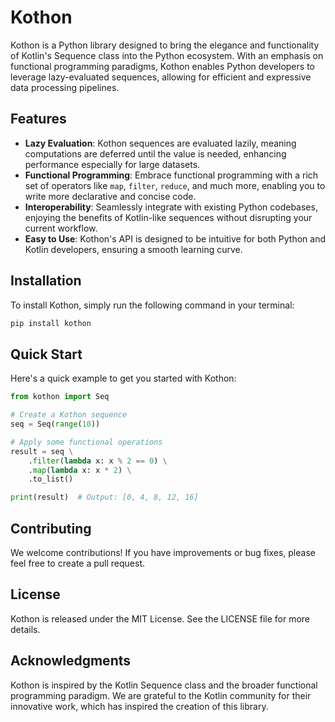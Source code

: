 # Kothon

Kothon is a Python library designed to bring the elegance and functionality of Kotlin's Sequence class into the Python ecosystem. With an emphasis on functional programming paradigms, Kothon enables Python developers to leverage lazy-evaluated sequences, allowing for efficient and expressive data processing pipelines.

## Features

- **Lazy Evaluation**: Kothon sequences are evaluated lazily, meaning computations are deferred until the value is needed, enhancing performance especially for large datasets.
- **Functional Programming**: Embrace functional programming with a rich set of operators like `map`, `filter`, `reduce`, and much more, enabling you to write more declarative and concise code.
- **Interoperability**: Seamlessly integrate with existing Python codebases, enjoying the benefits of Kotlin-like sequences without disrupting your current workflow.
- **Easy to Use**: Kothon's API is designed to be intuitive for both Python and Kotlin developers, ensuring a smooth learning curve.

## Installation

To install Kothon, simply run the following command in your terminal:

```bash
pip install kothon
```

## Quick Start

Here's a quick example to get you started with Kothon:

```python
from kothon import Seq

# Create a Kothon sequence
seq = Seq(range(10))

# Apply some functional operations
result = seq \
    .filter(lambda x: x % 2 == 0) \
    .map(lambda x: x * 2) \
    .to_list()

print(result)  # Output: [0, 4, 8, 12, 16]
```

## Contributing
We welcome contributions! If you have improvements or bug fixes, please feel free to create a pull request.

## License
Kothon is released under the MIT License. See the LICENSE file for more details.

## Acknowledgments
Kothon is inspired by the Kotlin Sequence class and the broader functional programming paradigm. We are grateful to the Kotlin community for their innovative work, which has inspired the creation of this library.
